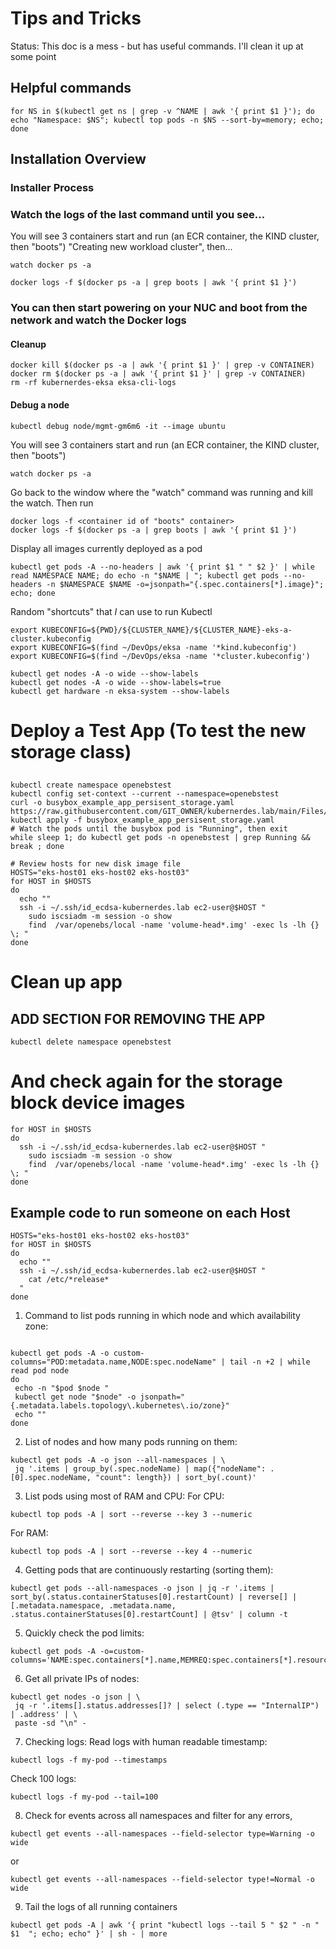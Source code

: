 # Tips and Tricks

Status:  This doc is a mess - but has useful commands.  I'll clean it up at some point

## Helpful commands
```
for NS in $(kubectl get ns | grep -v ^NAME | awk '{ print $1 }'); do echo "Namespace: $NS"; kubectl top pods -n $NS --sort-by=memory; echo; done
```

## Installation Overview
### Installer Process
### Watch the logs of the last command until you see...
You will see 3 containers start and run (an ECR container, the KIND cluster, then "boots")
   "Creating new workload cluster", then...
```
watch docker ps -a

docker logs -f $(docker ps -a | grep boots | awk '{ print $1 }')
```

### You can then start powering on your NUC and boot from the network and watch the Docker logs

#### Cleanup
```
docker kill $(docker ps -a | awk '{ print $1 }' | grep -v CONTAINER)
docker rm $(docker ps -a | awk '{ print $1 }' | grep -v CONTAINER)
rm -rf kubernerdes-eksa eksa-cli-logs
```

#### Debug a node
```
kubectl debug node/mgmt-gm6m6 -it --image ubuntu
```

You will see 3 containers start and run (an ECR container, the KIND cluster, then "boots")
```
watch docker ps -a

```

Go back to the window where the "watch" command was running and kill the watch.  Then run
```
docker logs -f <container id of "boots" container>
docker logs -f $(docker ps -a | grep boots | awk '{ print $1 }')
```

Display all images currently deployed as a pod
```
kubectl get pods -A --no-headers | awk '{ print $1 " " $2 }' | while read NAMESPACE NAME; do echo -n "$NAME | "; kubectl get pods --no-headers -n $NAMESPACE $NAME -o=jsonpath="{.spec.containers[*].image}"; echo; done
```

 Random "shortcuts" that *I* can use to run Kubectl
```
export KUBECONFIG=${PWD}/${CLUSTER_NAME}/${CLUSTER_NAME}-eks-a-cluster.kubeconfig
export KUBECONFIG=$(find ~/DevOps/eksa -name '*kind.kubeconfig')
export KUBECONFIG=$(find ~/DevOps/eksa -name '*cluster.kubeconfig')

kubectl get nodes -A -o wide --show-labels
kubectl get nodes -A -o wide --show-labels=true
kubectl get hardware -n eksa-system --show-labels
```

##
# Deploy a Test App (To test the new storage class)
##
```
kubectl create namespace openebstest
kubectl config set-context --current --namespace=openebstest
curl -o busybox_example_app_persisent_storage.yaml https://raw.githubusercontent.com/GIT_OWNER/kubernerdes.lab/main/Files/busybox_example_app_persisent_storage.yaml
kubectl apply -f busybox_example_app_persisent_storage.yaml
# Watch the pods until the busybox pod is "Running", then exit
while sleep 1; do kubectl get pods -n openebstest | grep Running && break ; done

# Review hosts for new disk image file
HOSTS="eks-host01 eks-host02 eks-host03"
for HOST in $HOSTS
do
  echo ""
  ssh -i ~/.ssh/id_ecdsa-kubernerdes.lab ec2-user@$HOST "
    sudo iscsiadm -m session -o show
    find  /var/openebs/local -name 'volume-head*.img' -exec ls -lh {} \; "
done
```

# Clean up app
## ADD SECTION FOR REMOVING THE APP
```
kubectl delete namespace openebstest

```
# And check again for the storage block device images
```
for HOST in $HOSTS
do
  ssh -i ~/.ssh/id_ecdsa-kubernerdes.lab ec2-user@$HOST "
    sudo iscsiadm -m session -o show
    find  /var/openebs/local -name 'volume-head*.img' -exec ls -lh {} \; "
done
```

## Example code to run someone on each Host
```
HOSTS="eks-host01 eks-host02 eks-host03"
for HOST in $HOSTS
do
  echo ""
  ssh -i ~/.ssh/id_ecdsa-kubernerdes.lab ec2-user@$HOST "
    cat /etc/*release*
  "
done
```

1) Command to list pods running in which node and which availability zone:
```

kubectl get pods -A -o custom-columns="POD:metadata.name,NODE:spec.nodeName" | tail -n +2 | while read pod node
do
 echo -n "$pod $node "
 kubectl get node "$node" -o jsonpath="{.metadata.labels.topology\.kubernetes\.io/zone}"
 echo ""
done
```

2) List of nodes and how many pods running on them:
```
kubectl get pods -A -o json --all-namespaces | \
 jq '.items | group_by(.spec.nodeName) | map({"nodeName": .[0].spec.nodeName, "count": length}) | sort_by(.count)'
```

3) List pods using most of RAM and CPU:
For CPU:
```
kubectl top pods -A | sort --reverse --key 3 --numeric
```

For RAM:
```
kubectl top pods -A | sort --reverse --key 4 --numeric
```

4) Getting pods that are continuously restarting (sorting them):
```
kubectl get pods --all-namespaces -o json | jq -r '.items | sort_by(.status.containerStatuses[0].restartCount) | reverse[] | [.metadata.namespace, .metadata.name, .status.containerStatuses[0].restartCount] | @tsv' | column -t
```

5) Quickly check the pod limits:
```
kubectl get pods -A -o=custom-columns='NAME:spec.containers[*].name,MEMREQ:spec.containers[*].resources.requests.memory,MEMLIM:spec.containers[*].resources.limits.memory,CPUREQ:spec.containers[*].resources.requests.cpu,CPULIM:spec.containers[*].resources.limits.cpu'
```

6) Get all private IPs of nodes:
```
kubectl get nodes -o json | \
 jq -r '.items[].status.addresses[]? | select (.type == "InternalIP") | .address' | \
 paste -sd "\n" -
```

7) Checking logs:
Read logs with human readable timestamp:
```
kubectl logs -f my-pod --timestamps
```

Check 100 logs:
```
kubectl logs -f my-pod --tail=100
```

8) Check for events across all namespaces and filter for any errors,
```
kubectl get events --all-namespaces --field-selector type=Warning -o wide
```
or
```
kubectl get events --all-namespaces --field-selector type!=Normal -o wide
```

9) Tail the logs of all running containers

```
kubectl get pods -A | awk '{ print "kubectl logs --tail 5 " $2 " -n " $1  "; echo; echo" }' | sh - | more
```
